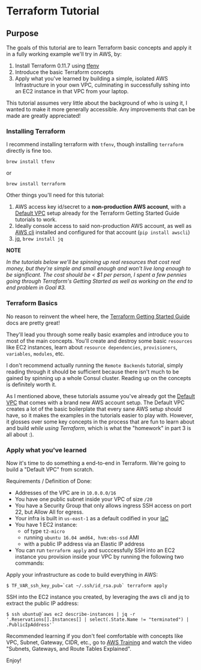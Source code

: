 # Terraform Tutorial


## Purpose

The goals of this tutorial are to learn Terraform basic concepts and apply it in a fully working example we'll try in AWS, by:

1. Install Terraform 0.11.7 using [tfenv](https://github.com/Zordrak/tfenv)
2. Introduce the basic Terraform concepts
3. Apply what you've learned by building a simple, isolated AWS Infrastructure in your own VPC, culminating in successfully sshing into an EC2 instance in that VPC from your laptop.

This tutorial assumes very little about the background of who is using it, I wanted to make it more generally accessible. Any improvements that can be made are greatly appreciated!


### Installing Terraform

I recommend installing terraform with `tfenv`, though installing `terraform` directly is fine too.

`brew install tfenv`

or

`brew install terraform`

Other things you'll need for this tutorial:

1. AWS access key id/secret to a **non-production AWS account**, with a [Default VPC](https://docs.aws.amazon.com/AmazonVPC/latest/UserGuide/default-vpc.html) setup already for the Terraform Getting Started Guide tutorials to work.
2. Ideally console access to said non-production AWS account, as well as [AWS cli](https://aws.amazon.com/cli/) installed and configured for that account (`pip install awscli`)
3. [jq](https://stedolan.github.io/jq/), `brew install jq`

**NOTE**

*In the tutorials below we'll be spinning up real resources that cost real money, but they're simple and small enough and won't live long enough to be significant. The cost should be < $1 per person, I spent a few pennies going through Terraform's Getting Started as well as working on the end to end problem in Goal #3.*

### Terraform Basics

No reason to reinvent the wheel here, the [Terraform Getting Started Guide](https://www.terraform.io/intro/getting-started/install.html)
 docs are pretty great!

They'll lead you through some really basic examples and introduce you to most of the main concepts. You'll create and destroy some basic `resources` like EC2 instances, learn about `resource dependencies`, `provisioners`, `variables`, `modules`, etc.

I don't recommend actually running the `Remote Backends` tutorial, simply reading through it should be sufficient because there isn't much to be gained by spinning up a whole Consul cluster. Reading up on the concepts is definitely worth it.

As I mentioned above, these tutorials assume you've already got the [Default VPC](https://docs.aws.amazon.com/AmazonVPC/latest/UserGuide/default-vpc.html) that comes with a brand new AWS account setup. The Default VPC creates a lot of the basic boilerplate that every sane AWS setup should have, so it makes the examples in the tutorials easier to play with. However, it glosses over some key concepts in the process that are fun to learn about and build *while using Terraform*, which is what the "homework" in part 3 is all about :).

### Apply what you've learned

Now it's time to do something a end-to-end in Terraform. We're going to build a "Default VPC" from scratch.

Requirements / Definition of Done:

* Addresses of the VPC are in `10.0.0.0/16`
* You have one public subnet inside your VPC of size `/20`
* You have a Security Group that only allows ingress SSH access on port 22, but Allow All for egress.
* Your infra is built in `us-east-1` as a default codified in your [IaC](https://en.wikipedia.org/wiki/Infrastructure_as_Code)
* You have 1 EC2 instance:
	* of type `t2-micro`
	* running `ubuntu 16.04 amd64, hvm:ebs-ssd` AMI
	* with a public IP address via an Elastic IP address
* You can run `terraform apply` and succcessfully SSH into an EC2 instance you provision inside your VPC by running the following two commands:

Apply your infrastructure as code to build everything in AWS:

```
$ TF_VAR_ssh_key_pub=`cat ~/.ssh/id_rsa.pub` terraform apply
```

SSH into the EC2 instance you created, by leveraging the aws cli and jq to extract the public IP address:

```
$ ssh ubuntu@`aws ec2 describe-instances | jq -r '.Reservations[].Instances[] | select(.State.Name != "terminated") | .PublicIpAddress'`
```

Recommended learning if you don't feel comfortable with concepts like VPC, Subnet, Gateway, CIDR, etc., go to [AWS Training](https://www.aws.training/) and watch the video "Subnets, Gateways, and Route Tables Explained".

Enjoy!